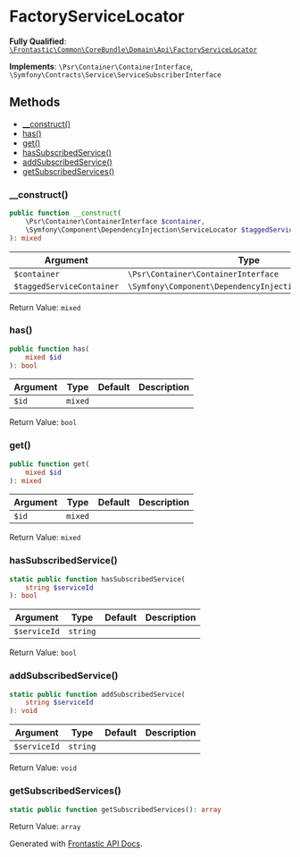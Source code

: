 #  FactoryServiceLocator

**Fully Qualified**: [`\Frontastic\Common\CoreBundle\Domain\Api\FactoryServiceLocator`](../../../../../src/php/CoreBundle/Domain/Api/FactoryServiceLocator.php)

**Implements**: `\Psr\Container\ContainerInterface`, `\Symfony\Contracts\Service\ServiceSubscriberInterface`

## Methods

* [__construct()](#__construct)
* [has()](#has)
* [get()](#get)
* [hasSubscribedService()](#hassubscribedservice)
* [addSubscribedService()](#addsubscribedservice)
* [getSubscribedServices()](#getsubscribedservices)

### __construct()

```php
public function __construct(
    \Psr\Container\ContainerInterface $container,
    \Symfony\Component\DependencyInjection\ServiceLocator $taggedServiceContainer
): mixed
```

Argument|Type|Default|Description
--------|----|-------|-----------
`$container`|`\Psr\Container\ContainerInterface`||
`$taggedServiceContainer`|`\Symfony\Component\DependencyInjection\ServiceLocator`||

Return Value: `mixed`

### has()

```php
public function has(
    mixed $id
): bool
```

Argument|Type|Default|Description
--------|----|-------|-----------
`$id`|`mixed`||

Return Value: `bool`

### get()

```php
public function get(
    mixed $id
): mixed
```

Argument|Type|Default|Description
--------|----|-------|-----------
`$id`|`mixed`||

Return Value: `mixed`

### hasSubscribedService()

```php
static public function hasSubscribedService(
    string $serviceId
): bool
```

Argument|Type|Default|Description
--------|----|-------|-----------
`$serviceId`|`string`||

Return Value: `bool`

### addSubscribedService()

```php
static public function addSubscribedService(
    string $serviceId
): void
```

Argument|Type|Default|Description
--------|----|-------|-----------
`$serviceId`|`string`||

Return Value: `void`

### getSubscribedServices()

```php
static public function getSubscribedServices(): array
```

Return Value: `array`

Generated with [Frontastic API Docs](https://github.com/FrontasticGmbH/apidocs).
